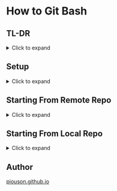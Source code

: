 # How to Git Bash

## TL-DR

<details>

<summary>Click to expand</summary>

```bash
cd ~/source/repos/hng/
mkdir task-one
cd task-one
git init
touch README.md
code .
git add README.md
git commit -m "Document changes in readme"
git remote add origin git@github.com:piouson/task-one.git
git remote -v
git config --global credential.helper wincred
git push origin master
```

</details>

## Setup

<details>

<summary>Click to expand</summary>

### Get the tools

- Signup to [Github](http://github.com/)
- Install [Visual Studio Code](https://code.visualstudio.com/download) for your device
- Install [Git](https://git-scm.com/downloads) for your device

### Confirm Git is installed

- Open `Terminal` or `Git Bash` on Windows and run command

```bash
git --version
```

</details>

## Starting From Remote Repo

<details>

<summary>Click to expand</summary>

### Copy remote repository link

- Find an existing repo on Github
- Click on ![Fork](https://img.shields.io/github/forks/jgodstime/team-fury-1?label=Fork&style=social)
- Click on the _Clone or Download_ button and copy the `ssh` or `https` link

### Change to workspace directory

```bash
cd ~/source/repos/
```

### Clone repo

```bash
# https link
git clone https://github.com/username/repo-name.git
```

### Change to cloned repo directory

```bash
cd repo-name
```

### Create new branch for development

```bash
git checkout -b branch-name
```

### Open folder for editing in VSCode

```bash
code .
```

### Save changes to local git

```bash
git status
git add .
git commit -m "enter commit message here"
```

### Push saved changes to remote git

```bash
git push origin branch-name
git log --oneline --graph
```

Now head to Github to create a [Pull Request](https://help.github.com/en/github/collaborating-with-issues-and-pull-requests/about-pull-requests)

</details>

## Starting From Local Repo

<details>

<summary>Click to expand</summary>

### Create folder for new project

```bash
cd ~/source/repos/
mkdir task-one
```

### Change to project folder

```bash
cd task-one
```

### Make the folder a local git repository

```bash
git init
```

### Optionally create a file

```bash
touch README.md
code .
```

### Add edited file to git for tracking

```bash
git status
git add README.md
```

### Save changes to git locally

```bash
git commit -m "Document changes in readme"
```

> That's the basics covered for working locally with Git.

### Add a remote repo

- Signup to [Github](http://github.com/)
- Create new repo, I'll use `task-one`
- Click _Clone or Download_ and copy `ssh` or `https` link
- Continue in `Git Bash` below

```bash
git remote add origin git@github.com:username/task-one.git
```

### Confirm remote repo added

```bash
git remote -v
```

### Push [saved changes](#save-changes-to-git-locally) to remote repo

```bash
git push origin master
git log --oneline --graph
```

### Configure Github credential to avoid password prompt

```bash
git config --global credential.helper store
# or for Windows use
git config --global credential.helper wincred
```

For a more secure option using `ssh`, see [Github Help](https://help.github.com/en/github/authenticating-to-github/connecting-to-github-with-ssh)

</details>

## Author

[piouson.github.io](https://piouson.github.io/)
